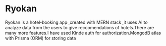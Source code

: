 # Ryokan
Ryokan is a hotel-booking app ,created with MERN stack ,it uses Ai to analyze data from the users to give reccomendations of hotels.There are many more features.I have used Kinde auth for authorization.MongodB atlas with Prisma (ORM) for storing data
